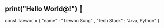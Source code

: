 ## print("Hello World@!") 👋

const Taewoo = {
"name" : "Taewoo Sung" , "Tech Stack" : "Java, Python" 
}
<!--
**Taewoo-HN/Taewoo-HN** is a ✨ _special_ ✨ repository because its `README.md` (this file) appears on your GitHub profile.

Here are some ideas to get you started:

- 🔭 I’m currently working on ...
- 🌱 I’m currently learning ...
- 👯 I’m looking to collaborate on ...
- 🤔 I’m looking for help with ...
- 💬 Ask me about ...
- 📫 How to reach me: ...
- 😄 Pronouns: ...
- ⚡ Fun fact: ...
-->

